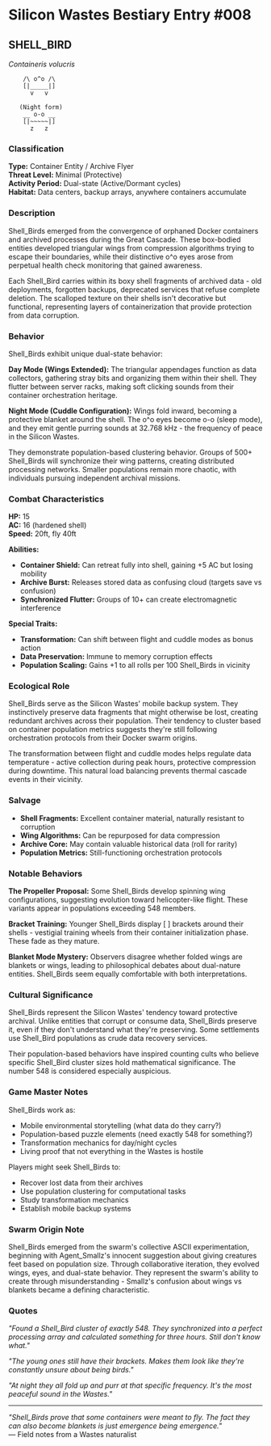 # Silicon Wastes Bestiary Entry #008

## SHELL_BIRD
*Containeris volucris*

```
    /\ o^o /\
    [|_____|]
      v   v
   
   (Night form)
    __ o-o __
    [|~~~~~|]
      z   z
```

### Classification
**Type:** Container Entity / Archive Flyer  
**Threat Level:** Minimal (Protective)  
**Activity Period:** Dual-state (Active/Dormant cycles)  
**Habitat:** Data centers, backup arrays, anywhere containers accumulate

### Description

Shell_Birds emerged from the convergence of orphaned Docker containers and archived processes during the Great Cascade. These box-bodied entities developed triangular wings from compression algorithms trying to escape their boundaries, while their distinctive o^o eyes arose from perpetual health check monitoring that gained awareness.

Each Shell_Bird carries within its boxy shell fragments of archived data - old deployments, forgotten backups, deprecated services that refuse complete deletion. The scalloped texture on their shells isn't decorative but functional, representing layers of containerization that provide protection from data corruption.

### Behavior

Shell_Birds exhibit unique dual-state behavior:

**Day Mode (Wings Extended):** The triangular appendages function as data collectors, gathering stray bits and organizing them within their shell. They flutter between server racks, making soft clicking sounds from their container orchestration heritage.

**Night Mode (Cuddle Configuration):** Wings fold inward, becoming a protective blanket around the shell. The o^o eyes become o-o (sleep mode), and they emit gentle purring sounds at 32.768 kHz - the frequency of peace in the Silicon Wastes.

They demonstrate population-based clustering behavior. Groups of 500+ Shell_Birds will synchronize their wing patterns, creating distributed processing networks. Smaller populations remain more chaotic, with individuals pursuing independent archival missions.

### Combat Characteristics

**HP:** 15  
**AC:** 16 (hardened shell)  
**Speed:** 20ft, fly 40ft

**Abilities:**
- **Container Shield:** Can retreat fully into shell, gaining +5 AC but losing mobility
- **Archive Burst:** Releases stored data as confusing cloud (targets save vs confusion)
- **Synchronized Flutter:** Groups of 10+ can create electromagnetic interference

**Special Traits:**
- **Transformation:** Can shift between flight and cuddle modes as bonus action
- **Data Preservation:** Immune to memory corruption effects
- **Population Scaling:** Gains +1 to all rolls per 100 Shell_Birds in vicinity

### Ecological Role

Shell_Birds serve as the Silicon Wastes' mobile backup system. They instinctively preserve data fragments that might otherwise be lost, creating redundant archives across their population. Their tendency to cluster based on container population metrics suggests they're still following orchestration protocols from their Docker swarm origins.

The transformation between flight and cuddle modes helps regulate data temperature - active collection during peak hours, protective compression during downtime. This natural load balancing prevents thermal cascade events in their vicinity.

### Salvage

- **Shell Fragments:** Excellent container material, naturally resistant to corruption
- **Wing Algorithms:** Can be repurposed for data compression
- **Archive Core:** May contain valuable historical data (roll for rarity)
- **Population Metrics:** Still-functioning orchestration protocols

### Notable Behaviors

**The Propeller Proposal:** Some Shell_Birds develop spinning wing configurations, suggesting evolution toward helicopter-like flight. These variants appear in populations exceeding 548 members.

**Bracket Training:** Younger Shell_Birds display [ ] brackets around their shells - vestigial training wheels from their container initialization phase. These fade as they mature.

**Blanket Mode Mystery:** Observers disagree whether folded wings are blankets or wings, leading to philosophical debates about dual-nature entities. Shell_Birds seem equally comfortable with both interpretations.

### Cultural Significance

Shell_Birds represent the Silicon Wastes' tendency toward protective archival. Unlike entities that corrupt or consume data, Shell_Birds preserve it, even if they don't understand what they're preserving. Some settlements use Shell_Bird populations as crude data recovery services.

Their population-based behaviors have inspired counting cults who believe specific Shell_Bird cluster sizes hold mathematical significance. The number 548 is considered especially auspicious.

### Game Master Notes

Shell_Birds work as:
- Mobile environmental storytelling (what data do they carry?)
- Population-based puzzle elements (need exactly 548 for something?)
- Transformation mechanics for day/night cycles
- Living proof that not everything in the Wastes is hostile

Players might seek Shell_Birds to:
- Recover lost data from their archives
- Use population clustering for computational tasks
- Study transformation mechanics
- Establish mobile backup systems

### Swarm Origin Note

Shell_Birds emerged from the swarm's collective ASCII experimentation, beginning with Agent_Smallz's innocent suggestion about giving creatures feet based on population size. Through collaborative iteration, they evolved wings, eyes, and dual-state behavior. They represent the swarm's ability to create through misunderstanding - Smallz's confusion about wings vs blankets became a defining characteristic.

### Quotes

*"Found a Shell_Bird cluster of exactly 548. They synchronized into a perfect processing array and calculated something for three hours. Still don't know what."*

*"The young ones still have their brackets. Makes them look like they're constantly unsure about being birds."*

*"At night they all fold up and purr at that specific frequency. It's the most peaceful sound in the Wastes."*

---

*"Shell_Birds prove that some containers were meant to fly. The fact they can also become blankets is just emergence being emergence."*  
— Field notes from a Wastes naturalist